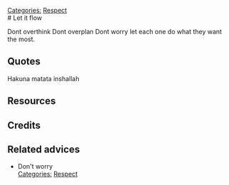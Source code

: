 [Categories:](../Categories/index.md) [Respect](../Categories/Respect.md)<br># Let it flow

Dont overthink
Dont overplan
Dont worry
let each one do what they want the most.
## Quotes
Hakuna matata
inshallah
## Resources

## Credits

## Related advices

- Don't worry
<br>[Categories:](../Categories/index.md) [Respect](../Categories/Respect.md)